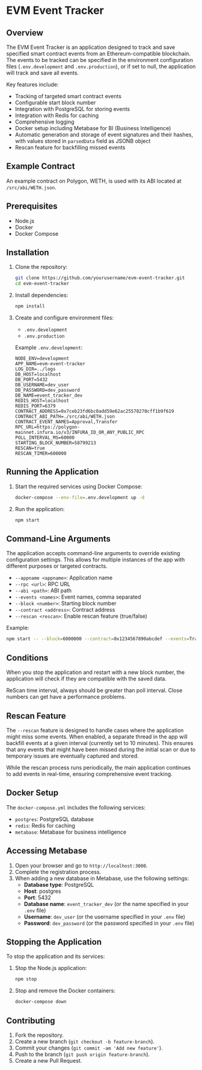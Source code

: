 # EVM Event Tracker

## Overview

The EVM Event Tracker is an application designed to track and save specified smart contract events from an Ethereum-compatible blockchain. The events to be tracked can be specified in the environment configuration files (`.env.development` and `.env.production`), or if set to null, the application will track and save all events.

Key features include:

- Tracking of targeted smart contract events
- Configurable start block number
- Integration with PostgreSQL for storing events
- Integration with Redis for caching
- Comprehensive logging
- Docker setup including Metabase for BI (Business Intelligence)
- Automatic generation and storage of event signatures and their hashes, with values stored in `parsedData` field as JSONB object
- Rescan feature for backfilling missed events

## Example Contract

An example contract on Polygon, WETH, is used with its ABI located at `/src/abi/WETH.json`.

## Prerequisites

- Node.js
- Docker
- Docker Compose

## Installation

1. Clone the repository:
   ```sh
   git clone https://github.com/yourusername/evm-event-tracker.git
   cd evm-event-tracker
   ```

2. Install dependencies:
   ```sh
   npm install
   ```

3. Create and configure environment files:
   * `.env.development`
   * `.env.production`

   Example `.env.development`:
   ```
   NODE_ENV=development
   APP_NAME=evm-event-tracker
   LOG_DIR=../logs
   DB_HOST=localhost
   DB_PORT=5432
   DB_USERNAME=dev_user
   DB_PASSWORD=dev_password
   DB_NAME=event_tracker_dev
   REDIS_HOST=localhost
   REDIS_PORT=6379
   CONTRACT_ADDRESS=0x7ceb23fd6bc0add59e62ac25578270cff1b9f619
   CONTRACT_ABI_PATH=./src/abi/WETH.json
   CONTRACT_EVENT_NAMES=Approval,Transfer
   RPC_URL=https://polygon-mainnet.infura.io/v3/INFURA_ID_OR_ANY_PUBLIC_RPC
   POLL_INTERVAL_MS=60000
   STARTING_BLOCK_NUMBER=58799213
   RESCAN=true
   RESCAN_TIMER=600000
   ```

## Running the Application

1. Start the required services using Docker Compose:
   ```sh
   docker-compose --env-file=.env.development up -d
   ```

2. Run the application:
   ```sh
   npm start
   ```

## Command-Line Arguments

The application accepts command-line arguments to override existing configuration settings. This allows for multiple instances of the app with different purposes or targeted contracts.

- `--appname <appname>`: Application name
- `--rpc <url>`: RPC URL
- `--abi <path>`: ABI path
- `--events <names>`: Event names, comma separated
- `--block <number>`: Starting block number
- `--contract <address>`: Contract address
- `--rescan <rescan>`: Enable rescan feature (true/false)

Example:
```sh
npm start -- --block=6000000 --contract=0x1234567890abcdef --events=Transfer,Approval
```

## Conditions

When you stop the application and restart with a new block number, the application will check if they are compatible with the saved data.

ReScan time interval, always should be greater than poll interval. Close numbers can get have a performance problems. 

## Rescan Feature

The `--rescan` feature is designed to handle cases where the application might miss some events. When enabled, a separate thread in the app will backfill events at a given interval (currently set to 10 minutes). This ensures that any events that might have been missed during the initial scan or due to temporary issues are eventually captured and stored.

While the rescan process runs periodically, the main application continues to add events in real-time, ensuring comprehensive event tracking.

## Docker Setup

The `docker-compose.yml` includes the following services:
- `postgres`: PostgreSQL database
- `redis`: Redis for caching
- `metabase`: Metabase for business intelligence

## Accessing Metabase

1. Open your browser and go to `http://localhost:3000`.
2. Complete the registration process.
3. When adding a new database in Metabase, use the following settings:
   - **Database type**: PostgreSQL
   - **Host**: postgres
   - **Port**: 5432
   - **Database name**: `event_tracker_dev` (or the name specified in your `.env` file)
   - **Username**: `dev_user` (or the username specified in your `.env` file)
   - **Password**: `dev_password` (or the password specified in your `.env` file)

## Stopping the Application

To stop the application and its services:

1. Stop the Node.js application:
   ```sh
   npm stop
   ```

2. Stop and remove the Docker containers:
   ```sh
   docker-compose down
   ```

## Contributing

1. Fork the repository.
2. Create a new branch (`git checkout -b feature-branch`).
3. Commit your changes (`git commit -am 'Add new feature'`).
4. Push to the branch (`git push origin feature-branch`).
5. Create a new Pull Request.